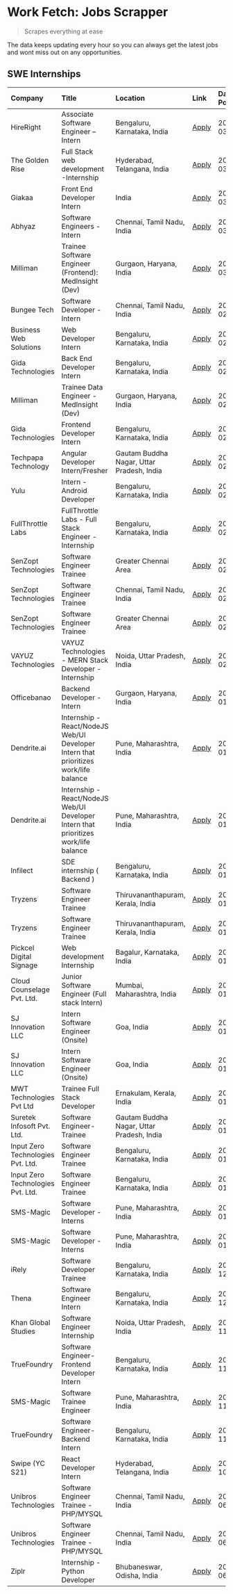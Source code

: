 # Work Fetch: Jobs Scrapper
> Scrapes everything at ease

The data keeps updating every hour so you can always get the latest jobs and wont miss out on any opportunities.

## SWE Internships
<!--START_SECTION:workfetch-->
| Company                           | Title                                                                                | Location                                  | Link                                                                                                                                                                                                                                                                                                     | Date Posted   |
|:----------------------------------|:-------------------------------------------------------------------------------------|:------------------------------------------|:---------------------------------------------------------------------------------------------------------------------------------------------------------------------------------------------------------------------------------------------------------------------------------------------------------|:--------------|
| HireRight                         | Associate Software Engineer – Intern                                                 | Bengaluru, Karnataka, India               | [Apply](https://in.linkedin.com/jobs/view/associate-software-engineer-%E2%80%93-intern-at-hireright-3847779461?position=36&pageNum=0&refId=hpvl1yaaWD1ieRzepITDDw%3D%3D&trackingId=wkUQ1RmghSNUgOtswLneLQ%3D%3D&trk=public_jobs_jserp-result_search-card)                                                | 2024-03-06    |
| The Golden Rise                   | Full Stack web development -Internship                                               | Hyderabad, Telangana, India               | [Apply](https://in.linkedin.com/jobs/view/full-stack-web-development-internship-at-the-golden-rise-3847033236?position=47&pageNum=0&refId=hpvl1yaaWD1ieRzepITDDw%3D%3D&trackingId=kUCWx5LuqR5m2msOVz7jcQ%3D%3D&trk=public_jobs_jserp-result_search-card)                                                 | 2024-03-05    |
| Giakaa                            | Front End Developer Intern                                                           | India                                     | [Apply](https://in.linkedin.com/jobs/view/front-end-developer-intern-at-giakaa-3843012323?position=51&pageNum=0&refId=hpvl1yaaWD1ieRzepITDDw%3D%3D&trackingId=c0bUAsnc4imsvt%2FWuOKYPA%3D%3D&trk=public_jobs_jserp-result_search-card)                                                                   | 2024-03-05    |
| Abhyaz                            | Software Engineers - Intern                                                          | Chennai, Tamil Nadu, India                | [Apply](https://in.linkedin.com/jobs/view/software-engineers-intern-at-abhyaz-3847196571?position=52&pageNum=0&refId=hpvl1yaaWD1ieRzepITDDw%3D%3D&trackingId=13oF4xHIaYfO0LXWlLBovw%3D%3D&trk=public_jobs_jserp-result_search-card)                                                                      | 2024-03-05    |
| Milliman                          | Trainee Software Engineer (Frontend): MedInsight (Dev)                               | Gurgaon, Haryana, India                   | [Apply](https://in.linkedin.com/jobs/view/trainee-software-engineer-frontend-medinsight-dev-at-milliman-3792874280?position=3&pageNum=0&refId=hpvl1yaaWD1ieRzepITDDw%3D%3D&trackingId=5QXB%2Ft1mI4P5IXM40fOkaQ%3D%3D&trk=public_jobs_jserp-result_search-card)                                           | 2024-03-01    |
| Bungee Tech                       | Software Developer - Intern                                                          | Chennai, Tamil Nadu, India                | [Apply](https://in.linkedin.com/jobs/view/software-developer-intern-at-bungee-tech-3842220746?position=43&pageNum=0&refId=hpvl1yaaWD1ieRzepITDDw%3D%3D&trackingId=kBpHfiYC82P42reVLbYeBQ%3D%3D&trk=public_jobs_jserp-result_search-card)                                                                 | 2024-02-28    |
| Business Web Solutions            | Web Developer Intern                                                                 | Bengaluru, Karnataka, India               | [Apply](https://in.linkedin.com/jobs/view/web-developer-intern-at-business-web-solutions-3839906144?position=14&pageNum=0&refId=hpvl1yaaWD1ieRzepITDDw%3D%3D&trackingId=cCI%2BFKCWxXda92AZKd2GDQ%3D%3D&trk=public_jobs_jserp-result_search-card)                                                         | 2024-02-26    |
| Gida Technologies                 | Back End Developer Intern                                                            | Bengaluru, Karnataka, India               | [Apply](https://in.linkedin.com/jobs/view/back-end-developer-intern-at-gida-technologies-3836849295?position=44&pageNum=0&refId=hpvl1yaaWD1ieRzepITDDw%3D%3D&trackingId=gX0NnZdjHLFOWSv%2BB4h%2Fng%3D%3D&trk=public_jobs_jserp-result_search-card)                                                       | 2024-02-23    |
| Milliman                          | Trainee Data Engineer - MedInsight (Dev)                                             | Gurgaon, Haryana, India                   | [Apply](https://in.linkedin.com/jobs/view/trainee-data-engineer-medinsight-dev-at-milliman-3789275187?position=60&pageNum=0&refId=hpvl1yaaWD1ieRzepITDDw%3D%3D&trackingId=1UzVjhIMSfeTx8TJ9eMeJQ%3D%3D&trk=public_jobs_jserp-result_search-card)                                                         | 2024-02-23    |
| Gida Technologies                 | Frontend Developer Intern                                                            | Bengaluru, Karnataka, India               | [Apply](https://in.linkedin.com/jobs/view/frontend-developer-intern-at-gida-technologies-3836040945?position=10&pageNum=0&refId=hpvl1yaaWD1ieRzepITDDw%3D%3D&trackingId=JkFNlm4FhCa%2BZWsYcGWiZQ%3D%3D&trk=public_jobs_jserp-result_search-card)                                                         | 2024-02-21    |
| Techpapa Technology               | Angular Developer Intern/Fresher                                                     | Gautam Buddha Nagar, Uttar Pradesh, India | [Apply](https://in.linkedin.com/jobs/view/angular-developer-intern-fresher-at-techpapa-technology-3834305862?position=48&pageNum=0&refId=hpvl1yaaWD1ieRzepITDDw%3D%3D&trackingId=%2F7wUB0d4quTyjy%2FdOscDSw%3D%3D&trk=public_jobs_jserp-result_search-card)                                              | 2024-02-20    |
| Yulu                              | Intern - Android Developer                                                           | Bengaluru, Karnataka, India               | [Apply](https://in.linkedin.com/jobs/view/intern-android-developer-at-yulu-3834459982?position=45&pageNum=0&refId=hpvl1yaaWD1ieRzepITDDw%3D%3D&trackingId=2OOkNJun4Y5mjUdxc9Otgw%3D%3D&trk=public_jobs_jserp-result_search-card)                                                                         | 2024-02-19    |
| FullThrottle Labs                 | FullThrottle Labs - Full Stack Engineer - Internship                                 | Bengaluru, Karnataka, India               | [Apply](https://in.linkedin.com/jobs/view/fullthrottle-labs-full-stack-engineer-internship-at-fullthrottle-labs-3829636016?position=46&pageNum=0&refId=hpvl1yaaWD1ieRzepITDDw%3D%3D&trackingId=WGonr%2Fv3RwwediSf6%2BlBhg%3D%3D&trk=public_jobs_jserp-result_search-card)                                | 2024-02-17    |
| SenZopt Technologies              | Software Engineer Trainee                                                            | Greater Chennai Area                      | [Apply](https://in.linkedin.com/jobs/view/software-engineer-trainee-at-senzopt-technologies-3827688781?position=28&pageNum=0&refId=hpvl1yaaWD1ieRzepITDDw%3D%3D&trackingId=WZRbcMsV9WmYKb2x0fEi0A%3D%3D&trk=public_jobs_jserp-result_search-card)                                                        | 2024-02-12    |
| SenZopt Technologies              | Software Engineer Trainee                                                            | Chennai, Tamil Nadu, India                | [Apply](https://in.linkedin.com/jobs/view/software-engineer-trainee-at-senzopt-technologies-3827686880?position=39&pageNum=0&refId=hpvl1yaaWD1ieRzepITDDw%3D%3D&trackingId=bXybPJir%2Bn%2FuyWzwHUn96Q%3D%3D&trk=public_jobs_jserp-result_search-card)                                                    | 2024-02-12    |
| SenZopt Technologies              | Software Engineer Trainee                                                            | Greater Chennai Area                      | [Apply](https://in.linkedin.com/jobs/view/software-engineer-trainee-at-senzopt-technologies-3827688781?position=3&pageNum=2&refId=QbkJ20hLLc2nKua0%2BvpRGg%3D%3D&trackingId=vBrlgK09QOukEWgLS0dVxQ%3D%3D&trk=public_jobs_jserp-result_search-card)                                                       | 2024-02-12    |
| VAYUZ Technologies                | VAYUZ Technologies - MERN Stack Developer - Internship                               | Noida, Uttar Pradesh, India               | [Apply](https://in.linkedin.com/jobs/view/vayuz-technologies-mern-stack-developer-internship-at-vayuz-technologies-3822619356?position=53&pageNum=0&refId=hpvl1yaaWD1ieRzepITDDw%3D%3D&trackingId=sz2TB3BFi91xlFlYu4tdJA%3D%3D&trk=public_jobs_jserp-result_search-card)                                 | 2024-02-10    |
| Officebanao                       | Backend Developer - Intern                                                           | Gurgaon, Haryana, India                   | [Apply](https://in.linkedin.com/jobs/view/backend-developer-intern-at-officebanao-3814263731?position=19&pageNum=0&refId=hpvl1yaaWD1ieRzepITDDw%3D%3D&trackingId=jdq8alDvY3nLt9LkW6mUBg%3D%3D&trk=public_jobs_jserp-result_search-card)                                                                  | 2024-01-31    |
| Dendrite.ai                       | Internship - React/NodeJS Web/UI Developer Intern that prioritizes work/life balance | Pune, Maharashtra, India                  | [Apply](https://in.linkedin.com/jobs/view/internship-react-nodejs-web-ui-developer-intern-that-prioritizes-work-life-balance-at-dendrite-ai-3818948068?position=26&pageNum=0&refId=hpvl1yaaWD1ieRzepITDDw%3D%3D&trackingId=3tBJOfUFfBIBR9wgIy%2BpsA%3D%3D&trk=public_jobs_jserp-result_search-card)      | 2024-01-31    |
| Dendrite.ai                       | Internship - React/NodeJS Web/UI Developer Intern that prioritizes work/life balance | Pune, Maharashtra, India                  | [Apply](https://in.linkedin.com/jobs/view/internship-react-nodejs-web-ui-developer-intern-that-prioritizes-work-life-balance-at-dendrite-ai-3818948068?position=1&pageNum=2&refId=QbkJ20hLLc2nKua0%2BvpRGg%3D%3D&trackingId=BKfpaNVm%2Bctkud%2BcbZT%2Fzw%3D%3D&trk=public_jobs_jserp-result_search-card) | 2024-01-31    |
| Infilect                          | SDE internship ( Backend )                                                           | Bengaluru, Karnataka, India               | [Apply](https://in.linkedin.com/jobs/view/sde-internship-backend-at-infilect-3815120558?position=20&pageNum=0&refId=hpvl1yaaWD1ieRzepITDDw%3D%3D&trackingId=CzNFYG4EWUtzAYhv90XbUg%3D%3D&trk=public_jobs_jserp-result_search-card)                                                                       | 2024-01-25    |
| Tryzens                           | Software Engineer Trainee                                                            | Thiruvananthapuram, Kerala, India         | [Apply](https://in.linkedin.com/jobs/view/software-engineer-trainee-at-tryzens-3809363491?position=32&pageNum=0&refId=hpvl1yaaWD1ieRzepITDDw%3D%3D&trackingId=raxPdmFfHKXY2LUc09hI5A%3D%3D&trk=public_jobs_jserp-result_search-card)                                                                     | 2024-01-18    |
| Tryzens                           | Software Engineer Trainee                                                            | Thiruvananthapuram, Kerala, India         | [Apply](https://in.linkedin.com/jobs/view/software-engineer-trainee-at-tryzens-3809363491?position=7&pageNum=2&refId=QbkJ20hLLc2nKua0%2BvpRGg%3D%3D&trackingId=%2Bx2cPTxzZrbDkPO%2FLWKqtw%3D%3D&trk=public_jobs_jserp-result_search-card)                                                                | 2024-01-18    |
| Pickcel Digital Signage           | Web development Internship                                                           | Bagalur, Karnataka, India                 | [Apply](https://in.linkedin.com/jobs/view/web-development-internship-at-pickcel-digital-signage-3826062393?position=59&pageNum=0&refId=hpvl1yaaWD1ieRzepITDDw%3D%3D&trackingId=ZfFk79PyIaa1vMr93ffSRQ%3D%3D&trk=public_jobs_jserp-result_search-card)                                                    | 2024-01-15    |
| Cloud Counselage Pvt. Ltd.        | Junior Software Engineer (Full stack Intern)                                         | Mumbai, Maharashtra, India                | [Apply](https://in.linkedin.com/jobs/view/junior-software-engineer-full-stack-intern-at-cloud-counselage-pvt-ltd-3803132814?position=21&pageNum=0&refId=hpvl1yaaWD1ieRzepITDDw%3D%3D&trackingId=OXoUbDZinEX4GaaLiDSuqA%3D%3D&trk=public_jobs_jserp-result_search-card)                                   | 2024-01-11    |
| SJ Innovation LLC                 | Intern Software Engineer (Onsite)                                                    | Goa, India                                | [Apply](https://in.linkedin.com/jobs/view/intern-software-engineer-onsite-at-sj-innovation-llc-3799959011?position=35&pageNum=0&refId=hpvl1yaaWD1ieRzepITDDw%3D%3D&trackingId=j14Eox5CDUzcUVr%2FtKSCYw%3D%3D&trk=public_jobs_jserp-result_search-card)                                                   | 2024-01-11    |
| SJ Innovation LLC                 | Intern Software Engineer (Onsite)                                                    | Goa, India                                | [Apply](https://in.linkedin.com/jobs/view/intern-software-engineer-onsite-at-sj-innovation-llc-3799959011?position=10&pageNum=2&refId=QbkJ20hLLc2nKua0%2BvpRGg%3D%3D&trackingId=pQZRgZ4%2FvY7GgqIrscbsTA%3D%3D&trk=public_jobs_jserp-result_search-card)                                                 | 2024-01-11    |
| MWT Technologies Pvt Ltd          | Trainee Full Stack Developer                                                         | Ernakulam, Kerala, India                  | [Apply](https://in.linkedin.com/jobs/view/trainee-full-stack-developer-at-mwt-technologies-pvt-ltd-3800921715?position=4&pageNum=0&refId=hpvl1yaaWD1ieRzepITDDw%3D%3D&trackingId=FIpo61R491f8itRFJX8bLQ%3D%3D&trk=public_jobs_jserp-result_search-card)                                                  | 2024-01-09    |
| Suretek Infosoft Pvt. Ltd.        | Software Engineer-Trainee                                                            | Gautam Buddha Nagar, Uttar Pradesh, India | [Apply](https://in.linkedin.com/jobs/view/software-engineer-trainee-at-suretek-infosoft-pvt-ltd-3800934643?position=16&pageNum=0&refId=hpvl1yaaWD1ieRzepITDDw%3D%3D&trackingId=THz%2BeBgQWqO5WlUGxZLazQ%3D%3D&trk=public_jobs_jserp-result_search-card)                                                  | 2024-01-09    |
| Input Zero Technologies Pvt. Ltd. | Software Engineer Trainee                                                            | Bengaluru, Karnataka, India               | [Apply](https://in.linkedin.com/jobs/view/software-engineer-trainee-at-input-zero-technologies-pvt-ltd-3800927643?position=27&pageNum=0&refId=hpvl1yaaWD1ieRzepITDDw%3D%3D&trackingId=zdKk3bGx0It%2B%2FNDrHfbWQw%3D%3D&trk=public_jobs_jserp-result_search-card)                                         | 2024-01-09    |
| Input Zero Technologies Pvt. Ltd. | Software Engineer Trainee                                                            | Bengaluru, Karnataka, India               | [Apply](https://in.linkedin.com/jobs/view/software-engineer-trainee-at-input-zero-technologies-pvt-ltd-3800927643?position=2&pageNum=2&refId=QbkJ20hLLc2nKua0%2BvpRGg%3D%3D&trackingId=fAff0gcJNYP%2Bn3Dlys2NAQ%3D%3D&trk=public_jobs_jserp-result_search-card)                                          | 2024-01-09    |
| SMS-Magic                         | Software Developer -Interns                                                          | Pune, Maharashtra, India                  | [Apply](https://in.linkedin.com/jobs/view/software-developer-interns-at-sms-magic-3799485343?position=29&pageNum=0&refId=hpvl1yaaWD1ieRzepITDDw%3D%3D&trackingId=E413ECwS4Ck933Jhlvu2pw%3D%3D&trk=public_jobs_jserp-result_search-card)                                                                  | 2024-01-05    |
| SMS-Magic                         | Software Developer -Interns                                                          | Pune, Maharashtra, India                  | [Apply](https://in.linkedin.com/jobs/view/software-developer-interns-at-sms-magic-3799485343?position=4&pageNum=2&refId=QbkJ20hLLc2nKua0%2BvpRGg%3D%3D&trackingId=3CE2LtgqfZApdBU%2FwEqIbw%3D%3D&trk=public_jobs_jserp-result_search-card)                                                               | 2024-01-05    |
| iRely                             | Software Developer Trainee                                                           | Bengaluru, Karnataka, India               | [Apply](https://in.linkedin.com/jobs/view/software-developer-trainee-at-irely-3801577534?position=9&pageNum=0&refId=hpvl1yaaWD1ieRzepITDDw%3D%3D&trackingId=BnRFfXRBQhXLQ24gICgS9Q%3D%3D&trk=public_jobs_jserp-result_search-card)                                                                       | 2023-12-22    |
| Thena                             | Software Engineer Intern                                                             | Bengaluru, Karnataka, India               | [Apply](https://in.linkedin.com/jobs/view/software-engineer-intern-at-thena-3778731751?position=12&pageNum=0&refId=hpvl1yaaWD1ieRzepITDDw%3D%3D&trackingId=WWIq5z4bfIKEXCNHBPNtdw%3D%3D&trk=public_jobs_jserp-result_search-card)                                                                        | 2023-12-05    |
| Khan Global Studies               | Software Engineer Internship                                                         | Noida, Uttar Pradesh, India               | [Apply](https://in.linkedin.com/jobs/view/software-engineer-internship-at-khan-global-studies-3766942197?position=42&pageNum=0&refId=hpvl1yaaWD1ieRzepITDDw%3D%3D&trackingId=6enQelxANCM4RZBoHjWxsA%3D%3D&trk=public_jobs_jserp-result_search-card)                                                      | 2023-11-27    |
| TrueFoundry                       | Software Engineer- Frontend Developer Intern                                         | Bengaluru, Karnataka, India               | [Apply](https://in.linkedin.com/jobs/view/software-engineer-frontend-developer-intern-at-truefoundry-3790095058?position=11&pageNum=0&refId=hpvl1yaaWD1ieRzepITDDw%3D%3D&trackingId=oq01iJ5aLqP2cOhloyh9nA%3D%3D&trk=public_jobs_jserp-result_search-card)                                               | 2023-11-24    |
| SMS-Magic                         | Software Trainee Engineer                                                            | Pune, Maharashtra, India                  | [Apply](https://in.linkedin.com/jobs/view/software-trainee-engineer-at-sms-magic-3761409781?position=24&pageNum=0&refId=hpvl1yaaWD1ieRzepITDDw%3D%3D&trackingId=8cbmgIqkn14mqWCtnLiWGQ%3D%3D&trk=public_jobs_jserp-result_search-card)                                                                   | 2023-11-16    |
| TrueFoundry                       | Software Engineer-Backend Intern                                                     | Bengaluru, Karnataka, India               | [Apply](https://in.linkedin.com/jobs/view/software-engineer-backend-intern-at-truefoundry-3779508170?position=25&pageNum=0&refId=hpvl1yaaWD1ieRzepITDDw%3D%3D&trackingId=mJU87asvEkZL%2F6yjqa%2FJew%3D%3D&trk=public_jobs_jserp-result_search-card)                                                      | 2023-11-10    |
| Swipe (YC S21)                    | React Developer Intern                                                               | Hyderabad, Telangana, India               | [Apply](https://in.linkedin.com/jobs/view/react-developer-intern-at-swipe-yc-s21-3737600089?position=13&pageNum=0&refId=hpvl1yaaWD1ieRzepITDDw%3D%3D&trackingId=g%2BjusKf802gPJZfkDPsc9Q%3D%3D&trk=public_jobs_jserp-result_search-card)                                                                 | 2023-10-13    |
| Unibros Technologies              | Software Engineer Trainee - PHP/MYSQL                                                | Chennai, Tamil Nadu, India                | [Apply](https://in.linkedin.com/jobs/view/software-engineer-trainee-php-mysql-at-unibros-technologies-3656599241?position=31&pageNum=0&refId=hpvl1yaaWD1ieRzepITDDw%3D%3D&trackingId=5599CpkfQnBdv0uICt6m8g%3D%3D&trk=public_jobs_jserp-result_search-card)                                              | 2023-06-12    |
| Unibros Technologies              | Software Engineer Trainee - PHP/MYSQL                                                | Chennai, Tamil Nadu, India                | [Apply](https://in.linkedin.com/jobs/view/software-engineer-trainee-php-mysql-at-unibros-technologies-3656599241?position=6&pageNum=2&refId=QbkJ20hLLc2nKua0%2BvpRGg%3D%3D&trackingId=PWuBkoefgAMG1ahrRYbxDQ%3D%3D&trk=public_jobs_jserp-result_search-card)                                             | 2023-06-12    |
| Ziplr                             | Internship - Python Developer                                                        | Bhubaneswar, Odisha, India                | [Apply](https://in.linkedin.com/jobs/view/internship-python-developer-at-ziplr-3645677592?position=57&pageNum=0&refId=hpvl1yaaWD1ieRzepITDDw%3D%3D&trackingId=1kh9YFSmTYzA2udNl4DAxA%3D%3D&trk=public_jobs_jserp-result_search-card)                                                                     | 2023-06-02    |
<!--END_SECTION:workfetch-->
